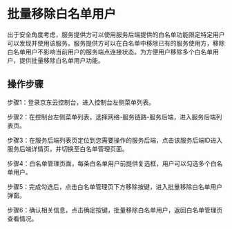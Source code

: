 # 批量移除白名单用户

出于安全角度考虑，服务提供方可以使用服务后端提供的白名单功能限定特定用户可以发现并使用该服务。服务提供方可以在白名单中移除已有的服务使用方，移除白名单用户不影响当前用户的服务端点连接状态。为方便用户移除多个白名单用户，提供批量移除白名单用户功能。

## 操作步骤

步骤1：登录京东云控制台，进入控制台左侧菜单列表。

步骤2：在控制台左侧菜单列表，选择网络-服务链路-服务后端，进入服务后端列表页。

步骤3：在服务后端列表页定位到您需要操作的服务后端，点击该服务后端ID进入服务后端详情页，并切换至白名单管理页面。

步骤4：白名单管理页面，每条白名单用户前提供复选框，用户可以勾选多个白名单用户。

步骤5：完成勾选后，点击白名单管理页下方移除按键，进入批量移除白名单用户弹窗。

步骤6：确认相关信息，点击确定按键，批量移除白名单用户，返回白名单管理页查看情况。